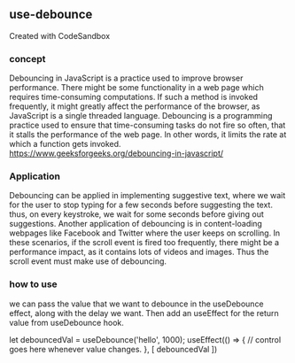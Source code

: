 ## use-debounce
Created with CodeSandbox


### concept
Debouncing in JavaScript is a practice used to improve browser performance. There might be some functionality in a web page which requires time-consuming computations. If such a method is invoked frequently, it might greatly affect the performance of the browser, as JavaScript is a single threaded language. Debouncing is a programming practice used to ensure that time-consuming tasks do not fire so often, that it stalls the performance of the web page. In other words, it limits the rate at which a function gets invoked.
https://www.geeksforgeeks.org/debouncing-in-javascript/


### Application
Debouncing can be applied in implementing suggestive text, where we wait for the user to stop typing for a few seconds before suggesting the text. thus, on every keystroke, we wait for some seconds before giving out suggestions.
Another application of debouncing is in content-loading webpages like Facebook and Twitter where the user keeps on scrolling. In these scenarios, if the scroll event is fired too frequently, there might be a performance impact, as it contains lots of videos and images. Thus the scroll event must make use of debouncing.

### how to use
we can pass the value that we want to debounce in the useDebounce effect, along with the delay we want. Then add an useEffect for the return value from useDebounce hook.

 let debouncedVal = useDebounce('hello', 1000);
 useEffect(() => {
  // control goes here whenever value changes.
 }, [ debouncedVal ])
 
 
